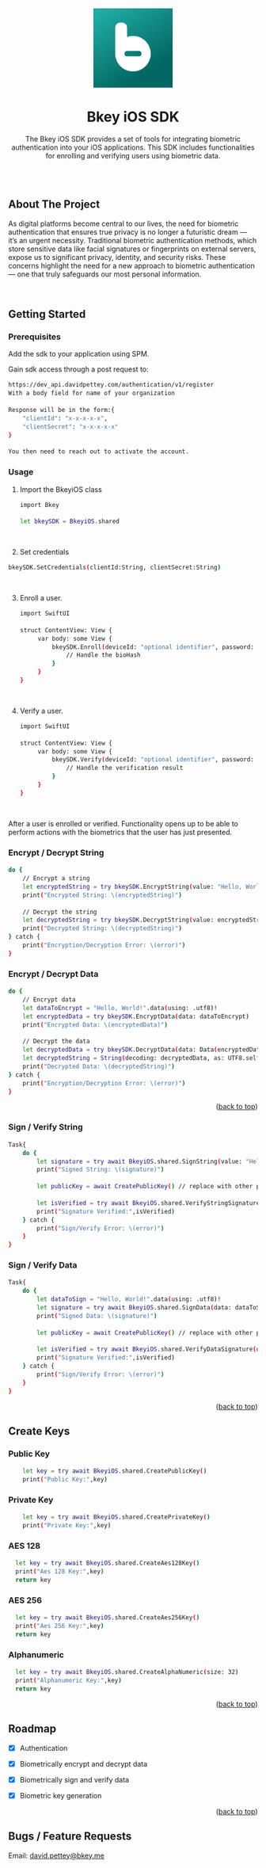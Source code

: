 <a id="readme-top"></a>


<!-- PROJECT LOGO -->
<br />
<div align="center">
  <a href="https://github.com/github_username/repo_name">
    <img src="images/logo.png" alt="Logo" width="160" height="160">
  </a>

<h1 align="center">Bkey iOS SDK</h1>

  <p align="center">
    The Bkey iOS SDK provides a set of tools for integrating biometric authentication into your iOS applications. This SDK includes functionalities for enrolling and verifying users using biometric data.
    <br />
    <br />
  </p>
</div>


<br />

<!-- ABOUT THE PROJECT -->
## About The Project

As digital platforms become central to our lives, the need for biometric authentication that ensures true privacy is no longer a futuristic dream — it’s an urgent necessity. Traditional biometric authentication methods, which store sensitive data like facial signatures or fingerprints on external servers, expose us to significant privacy, identity, and security risks. These concerns highlight the need for a new approach to biometric authentication — one that truly safeguards our most personal information.

<br />

<!-- GETTING STARTED -->
## Getting Started

### Prerequisites

Add the sdk to your application using SPM.

Gain sdk access through a post request to: 
```sh
https://dev_api.davidpettey.com/authentication/v1/register
With a body field for name of your organization

Response will be in the form:{
    "clientId": "x-x-x-x-x",
    "clientSecret": "x-x-x-x-x"
}

You then need to reach out to activate the account. 
```

### Usage

1. Import the BkeyiOS class
   ```sh
   import Bkey
   
   let bkeySDK = BkeyiOS.shared
   ```
<br>

2. Set credentials
  ```sh
  bkeySDK.SetCredentials(clientId:String, clientSecret:String)
  ```

<br>

3. Enroll a user. 
   ```sh
   import SwiftUI

   struct ContentView: View {
        var body: some View {
            bkeySDK.Enroll(deviceId: "optional identifier", password: "optional password") { bioHash in
                // Handle the bioHash
            }
        }
   }
   ```
<br>

4. Verify a user.
   ```sh
   import SwiftUI

   struct ContentView: View {
        var body: some View {
            bkeySDK.Verify(deviceId: "optional identifier", password: "optional password", bioHash: [/* bioHash data */]) { isSuccess in
                // Handle the verification result
            }
        }
   }
   ```
<br>

After a user is enrolled or verified. Functionality opens up to be able to perform actions with the biometrics that the user has just presented. 

### Encrypt / Decrypt String
```sh
do {
    // Encrypt a string
    let encryptedString = try bkeySDK.EncryptString(value: "Hello, World!")
    print("Encrypted String: \(encryptedString)")
    
    // Decrypt the string
    let decryptedString = try bkeySDK.DecryptString(value: encryptedString)
    print("Decrypted String: \(decryptedString)")
} catch {
    print("Encryption/Decryption Error: \(error)")
}
```

### Encrypt / Decrypt Data
```sh
do {
    // Encrypt data
    let dataToEncrypt = "Hello, World!".data(using: .utf8)!
    let encryptedData = try bkeySDK.EncryptData(data: dataToEncrypt)
    print("Encrypted Data: \(encryptedData)")
    
    // Decrypt the data
    let decryptedData = try bkeySDK.DecryptData(data: Data(encryptedData))
    let decryptedString = String(decoding: decryptedData, as: UTF8.self)
    print("Decrypted Data: \(decryptedString)")
} catch {
    print("Encryption/Decryption Error: \(error)")
}
```

<p align="right">(<a href="#readme-top">back to top</a>)</p>


### Sign / Verify String
```sh
Task{
    do {
        let signature = try await BkeyiOS.shared.SignString(value: "Hello, World!")
        print("Signed String: \(signature)")
        
        let publicKey = await CreatePublicKey() // replace with other public key if needed
        
        let isVerified = try await BkeyiOS.shared.VerifyStringSignature(value: "Hello, World!", signature: signature, publicKey: publicKey)
        print("Signature Verified:",isVerified)
    } catch {
        print("Sign/Verify Error: \(error)")
    }
}
```

### Sign / Verify Data
```sh
Task{
    do {
        let dataToSign = "Hello, World!".data(using: .utf8)!
        let signature = try await BkeyiOS.shared.SignData(data: dataToSign)
        print("Signed Data: \(signature)")
        
        let publicKey = await CreatePublicKey() // replace with other public key if needed
        
        let isVerified = try await BkeyiOS.shared.VerifyDataSignature(data: dataToSign, signature: signature, publicKey: publicKey)
        print("Signature Verified:",isVerified)
    } catch {
        print("Sign/Verify Error: \(error)")
    }
}
```

<p align="right">(<a href="#readme-top">back to top</a>)</p>


## Create Keys

### Public Key
```sh
    let key = try await BkeyiOS.shared.CreatePublicKey()
    print("Public Key:",key)
```

### Private Key
```sh
    let key = try await BkeyiOS.shared.CreatePrivateKey()
    print("Private Key:",key)
```

### AES 128
```sh
  let key = try await BkeyiOS.shared.CreateAes128Key()
  print("Aes 128 Key:",key)
  return key
```

### AES 256
```sh
  let key = try await BkeyiOS.shared.CreateAes256Key()
  print("Aes 256 Key:",key)
  return key
```

### Alphanumeric
```sh
  let key = try await BkeyiOS.shared.CreateAlphaNumeric(size: 32)
  print("Alphanumeric Key:",key)
  return key
```

<p align="right">(<a href="#readme-top">back to top</a>)</p>

<!-- ROADMAP -->
## Roadmap

- [X] Authentication 
- [X] Biometrically encrypt and decrypt data
- [X] Biometrically sign and verify data
- [X] Biometric key generation


<p align="right">(<a href="#readme-top">back to top</a>)</p>

## Bugs / Feature Requests
Email: david.pettey@bkey.me
